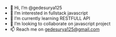 - 👋 Hi, I’m @gedesurya125
- 👀 I’m interested in fullstack javascript
- 🌱 I’m currently learning RESTFULL API
- 💞️ I’m looking to collaborate on javascript project
- 📫 Reach me on gedesurya125@gmail.com

<!---
gedesurya125/gedesurya125 is a ✨ special ✨ repository because its `README.md` (this file) appears on your GitHub profile.
You can click the Preview link to take a look at your changes.
--->
